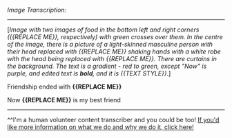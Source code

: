 *Image Transcription:*

---

[*Image with two images of food in the bottom left and right corners ({{REPLACE ME}}, respectively) with green crosses over them. In the centre of the image, there is a picture of a light-skinned masculine person with their head replaced with {{REPLACE ME}} shaking hands with a white robe with the head being replaced with {{REPLACE ME}}. There are curtains in the background. The text is a gradient - red to green, except "Now" is purple, and edited text is __bold__, and it is {{TEXT STYLE}}.*]

Friendship ended with **{{REPLACE ME}}**

Now **{{REPLACE ME}}** is my best friend

---

^^I'm&#32;a&#32;human&#32;volunteer&#32;content&#32;transcriber&#32;and&#32;you&#32;could&#32;be&#32;too!&#32;[If&#32;you'd&#32;like&#32;more&#32;information&#32;on&#32;what&#32;we&#32;do&#32;and&#32;why&#32;we&#32;do&#32;it,&#32;click&#32;here!](https://www.reddit.com/r/TranscribersOfReddit/wiki/index)
